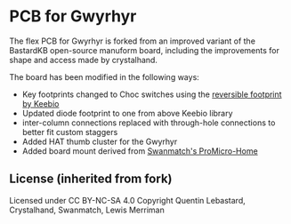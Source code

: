 # PCB for Gwyrhyr 
The flex PCB for Gwyrhyr is forked from an improved variant of the BastardKB open-source manuform board, including the improvements for shape and access made by crystalhand.

The board has been modified in the following ways:
- Key footprints changed to Choc switches using the [reversible footprint by Keebio](https://github.com/keebio/Keebio-Parts.pretty/blob/master/Kailh-PG1350-1u-No-Clickhole.kicad_mod)
- Updated diode footprint to one from above Keebio library 
- inter-column connections replaced with through-hole connections to better fit custom staggers
- Added HAT thumb cluster for the Gwyrhyr
- Added board mount derived from [Swanmatch's ProMicro-Home](https://github.com/swanmatch/MxLEDBitPCB/tree/master/MxLEDBitPCB-promicro)


## License (inherited from fork)

Licensed under CC BY-NC-SA 4.0
Copyright Quentin Lebastard, Crystalhand, Swanmatch, Lewis Merriman
